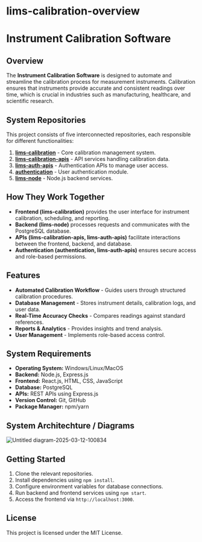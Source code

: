 # lims-calibration-overview
# Instrument Calibration Software

## Overview
The **Instrument Calibration Software** is designed to automate and streamline the calibration process for measurement instruments. Calibration ensures that instruments provide accurate and consistent readings over time, which is crucial in industries such as manufacturing, healthcare, and scientific research.

## System Repositories
This project consists of five interconnected repositories, each responsible for different functionalities:

1. **[lims-calibration](https://github.com/madiefication/lims-calibration)** - Core calibration management system.
2. **[lims-calibration-apis](https://github.com/madiefication/lims-calibration-apis)** - API services handling calibration data.
3. **[lims-auth-apis](https://github.com/dezenorg/lims-auth-apis)** - Authentication APIs to manage user access.
4. **[authentication](https://github.com/dezenorg/authentication)** - User authentication module.
5. **[lims-node](https://github.com/dezenorg/lims-node)** - Node.js backend services.

## How They Work Together
- **Frontend (lims-calibration)** provides the user interface for instrument calibration, scheduling, and reporting.
- **Backend (lims-node)** processes requests and communicates with the PostgreSQL database.
- **APIs (lims-calibration-apis, lims-auth-apis)** facilitate interactions between the frontend, backend, and database.
- **Authentication (authentication, lims-auth-apis)** ensures secure access and role-based permissions.

## Features
- **Automated Calibration Workflow** - Guides users through structured calibration procedures.
- **Database Management** - Stores instrument details, calibration logs, and user data.
- **Real-Time Accuracy Checks** - Compares readings against standard references.
- **Reports & Analytics** - Provides insights and trend analysis.
- **User Management** - Implements role-based access control.

## System Requirements
- **Operating System:** Windows/Linux/MacOS
- **Backend:** Node.js, Express.js
- **Frontend:** React.js, HTML, CSS, JavaScript
- **Database:** PostgreSQL
- **APIs:** REST APIs using Express.js
- **Version Control:** Git, GitHub
- **Package Manager:** npm/yarn

## System Architechture / Diagrams
![Untitled diagram-2025-03-12-100834](https://github.com/user-attachments/assets/06d24db8-84a6-4063-bd1f-00326bc4fd08)

## Getting Started
1. Clone the relevant repositories.
2. Install dependencies using `npm install`.
3. Configure environment variables for database connections.
4. Run backend and frontend services using `npm start`.
5. Access the frontend via `http://localhost:3000`.

## License
This project is licensed under the MIT License.
